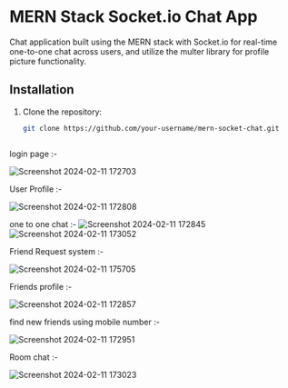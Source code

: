 # MERN Stack Socket.io Chat App

Chat application built using the MERN stack with Socket.io for real-time one-to-one chat across users, and utilize the multer library for profile picture functionality.

## Installation

1. Clone the repository:
   ```bash
   git clone https://github.com/your-username/mern-socket-chat.git



login page :-

![Screenshot 2024-02-11 172703](https://github.com/RAHEEMUDHEEN-MA/chat-app/assets/136678042/13eab526-62a7-4acb-aa35-2e455f98f3c9)




User Profile :-

![Screenshot 2024-02-11 172808](https://github.com/RAHEEMUDHEEN-MA/chat-app/assets/136678042/ae469033-ef13-48f0-901c-a2df50c54c82)



one to one chat :-
![Screenshot 2024-02-11 172845](https://github.com/RAHEEMUDHEEN-MA/chat-app/assets/136678042/22d23f7d-7b8b-4a93-bd5c-8d1bd5afa057)
![Screenshot 2024-02-11 173052](https://github.com/RAHEEMUDHEEN-MA/chat-app/assets/136678042/5074fdf5-4854-40f1-a0a4-78c3dcbe06d9)


Friend Request system :-

![Screenshot 2024-02-11 175705](https://github.com/RAHEEMUDHEEN-MA/chat-app/assets/136678042/1e937abc-6f7f-4c14-a1c7-cc2b32b50036)



Friends profile :-

![Screenshot 2024-02-11 172857](https://github.com/RAHEEMUDHEEN-MA/chat-app/assets/136678042/ce169234-79de-4a8b-9ab8-e7ed707b7a7c)




find new friends using mobile number :-

![Screenshot 2024-02-11 172951](https://github.com/RAHEEMUDHEEN-MA/chat-app/assets/136678042/d5513b0b-8505-4887-8d6a-1c7afd456ab3)


Room chat :-

![Screenshot 2024-02-11 173023](https://github.com/RAHEEMUDHEEN-MA/chat-app/assets/136678042/434ad956-2f97-4121-af6e-c30380180fda)



